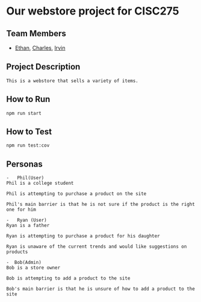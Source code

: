 # Our webstore project for CISC275

## Team Members

-   [Ethan](https://github.com/eorev), [Charles](https://github.com/cwgiii), [Irvin](https://github.com/IrvinFavors)

## Project Description

    This is a webstore that sells a variety of items.

## How to Run

    npm run start

## How to Test

    npm run test:cov

## Personas

    -   Phil(User)
    Phil is a college student

    Phil is attempting to purchase a product on the site

    Phil's main barrier is that he is not sure if the product is the right one for him

    -   Ryan (User)
    Ryan is a father

    Ryan is attempting to purchase a product for his daughter

    Ryan is unaware of the current trends and would like suggestions on products
    
    -  Bob(Admin)
    Bob is a store owner

    Bob is attempting to add a product to the site

    Bob's main barrier is that he is unsure of how to add a product to the site
